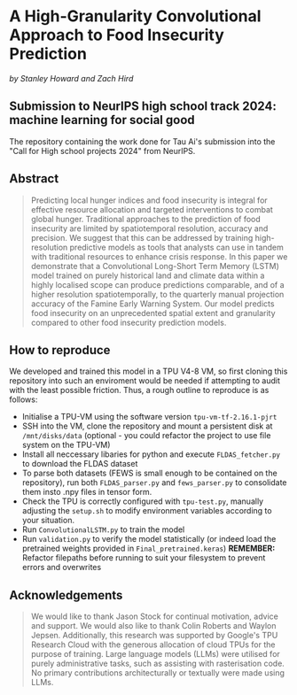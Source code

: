 # A High-Granularity Convolutional Approach to Food Insecurity Prediction
*by Stanley Howard and Zach Hird*
## Submission to NeurIPS high school track 2024: machine learning for social good
The repository containing the work done for Tau Ai's submission into the "Call for High school projects 2024" from NeurIPS.

## Abstract
> Predicting local hunger indices and food insecurity is integral for effective resource allocation and targeted interventions to combat global hunger. Traditional approaches to the prediction of food insecurity are limited by spatiotemporal resolution, accuracy and precision. We suggest that this can be addressed by training high-resolution predictive models as tools that analysts can use in tandem with traditional resources to enhance crisis response. In this paper we demonstrate that a Convolutional Long-Short Term Memory (LSTM) model trained on purely historical land and climate data within a highly localised scope can produce predictions comparable, and of a higher resolution spatiotemporally, to the quarterly manual projection accuracy of the Famine Early Warning System. Our model predicts food insecurity on an unprecedented spatial extent and granularity compared to other food insecurity prediction models. 

## How to reproduce

We developed and trained this model in a TPU V4-8 VM, so first cloning this repository into such an enviroment would be needed if attempting to audit with the least possible friction. Thus, a rough outline to reproduce is as follows:

- Initialise a TPU-VM using the software version `tpu-vm-tf-2.16.1-pjrt`
- SSH into the VM, clone the repository and mount a persistent disk at `/mnt/disks/data` (optional - you could refactor the project to use file system on the TPU-VM)
- Install all neccessary libaries for python and execute `FLDAS_fetcher.py` to download the FLDAS dataset
- To parse both datasets (FEWS is small enough to be contained on the repository), run both `FLDAS_parser.py` and `fews_parser.py` to consolidate them insto .npy files in tensor form.
- Check the TPU is correctly configured with `tpu-test.py`, manually adjusting the `setup.sh` to modify environment variables according to your situation.
- Run `ConvolutionalLSTM.py` to train the model
- Run `validation.py` to verify the model statistically (or indeed load the pretrained weights provided in `Final_pretrained.keras`)
**REMEMBER:** Refactor filepaths before running to suit your filesystem to prevent errors and overwrites

## Acknowledgements

> We would like to thank Jason Stock for continual motivation, advice and support. We would also like to thank Colin Roberts and Waylon Jepsen.  Additionally, this research was supported by Google's TPU Research Cloud with the generous allocation of cloud TPUs for the purpose of training.  Large language models (LLMs) were utilised for purely administrative tasks, such as assisting with rasterisation code. No primary contributions architecturally or textually were made using LLMs.